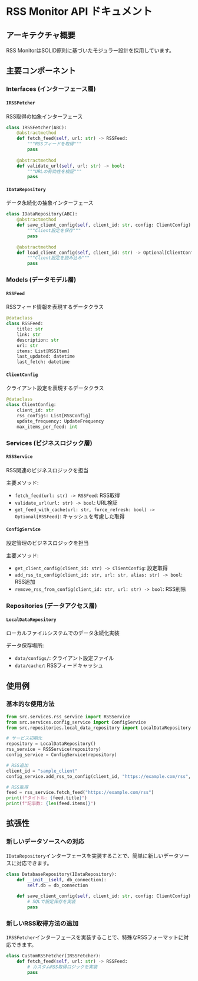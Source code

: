 # RSS Monitor API ドキュメント

## アーキテクチャ概要

RSS MonitorはSOLID原則に基づいたモジュラー設計を採用しています。

## 主要コンポーネント

### Interfaces (インターフェース層)

#### `IRSSFetcher`
RSS取得の抽象インターフェース

```python
class IRSSFetcher(ABC):
    @abstractmethod
    def fetch_feed(self, url: str) -> RSSFeed:
        """RSSフィードを取得"""
        pass
    
    @abstractmethod
    def validate_url(self, url: str) -> bool:
        """URLの有効性を検証"""
        pass
```

#### `IDataRepository`
データ永続化の抽象インターフェース

```python
class IDataRepository(ABC):
    @abstractmethod
    def save_client_config(self, client_id: str, config: ClientConfig) -> None:
        """Client設定を保存"""
        pass
    
    @abstractmethod
    def load_client_config(self, client_id: str) -> Optional[ClientConfig]:
        """Client設定を読み込み"""
        pass
```

### Models (データモデル層)

#### `RSSFeed`
RSSフィード情報を表現するデータクラス

```python
@dataclass
class RSSFeed:
    title: str
    link: str
    description: str
    url: str
    items: List[RSSItem]
    last_updated: datetime
    last_fetch: datetime
```

#### `ClientConfig`
クライアント設定を表現するデータクラス

```python
@dataclass
class ClientConfig:
    client_id: str
    rss_configs: List[RSSConfig]
    update_frequency: UpdateFrequency
    max_items_per_feed: int
```

### Services (ビジネスロジック層)

#### `RSSService`
RSS関連のビジネスロジックを担当

主要メソッド:
- `fetch_feed(url: str) -> RSSFeed`: RSS取得
- `validate_url(url: str) -> bool`: URL検証
- `get_feed_with_cache(url: str, force_refresh: bool) -> Optional[RSSFeed]`: キャッシュを考慮した取得

#### `ConfigService`
設定管理のビジネスロジックを担当

主要メソッド:
- `get_client_config(client_id: str) -> ClientConfig`: 設定取得
- `add_rss_to_config(client_id: str, url: str, alias: str) -> bool`: RSS追加
- `remove_rss_from_config(client_id: str, url: str) -> bool`: RSS削除

### Repositories (データアクセス層)

#### `LocalDataRepository`
ローカルファイルシステムでのデータ永続化実装

データ保存場所:
- `data/configs/`: クライアント設定ファイル
- `data/cache/`: RSSフィードキャッシュ

## 使用例

### 基本的な使用方法

```python
from src.services.rss_service import RSSService
from src.services.config_service import ConfigService
from src.repositories.local_data_repository import LocalDataRepository

# サービス初期化
repository = LocalDataRepository()
rss_service = RSSService(repository)
config_service = ConfigService(repository)

# RSS追加
client_id = "sample_client"
config_service.add_rss_to_config(client_id, "https://example.com/rss", "Example RSS")

# RSS取得
feed = rss_service.fetch_feed("https://example.com/rss")
print(f"タイトル: {feed.title}")
print(f"記事数: {len(feed.items)}")
```

## 拡張性

### 新しいデータソースへの対応

`IDataRepository`インターフェースを実装することで、簡単に新しいデータソースに対応できます。

```python
class DatabaseRepository(IDataRepository):
    def __init__(self, db_connection):
        self.db = db_connection
    
    def save_client_config(self, client_id: str, config: ClientConfig) -> None:
        # SQLで設定保存を実装
        pass
```

### 新しいRSS取得方法の追加

`IRSSFetcher`インターフェースを実装することで、特殊なRSSフォーマットに対応できます。

```python
class CustomRSSFetcher(IRSSFetcher):
    def fetch_feed(self, url: str) -> RSSFeed:
        # カスタムRSS取得ロジックを実装
        pass
```

